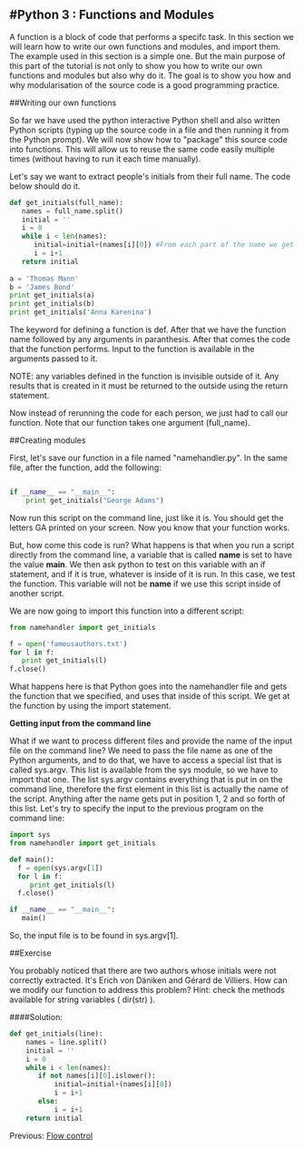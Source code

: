 
#Python 3 : Functions and Modules
-----------------------

A function is a block of code that performs a specifc task. In this section we
will learn how to write our own functions and modules, and import them. The example 
used in this section is a simple one. But the main purpose of this part of 
the tutorial is not only to show you how to write our own functions and modules 
but also why do it. The goal is to show you how and why modularisation of the source code is a good programming practice.

##Writing our own functions

So far we have used the python interactive Python shell and also written Python scripts (typing up the source code in a file and then running it from the Python prompt). We will now show how to "package" this source code into functions. This will allow us to reuse the same code easily multiple times (without having to run it each time manually).

Let's say we want to extract people's initials from their full name. The code below should do it.

```python
def get_initials(full_name):
   names = full_name.split() 
   initial = ''
   i = 0
   while i < len(names):
      initial=initial+(names[i][0]) #From each part of the name we get the first letter
      i = i+1
   return initial
   
a = 'Thomas Mann'
b = 'James Bond'
print get_initials(a)
print get_initials(b)
print get_initials('Anna Karenina')
```

The keyword for defining a function is def. After that we have the function name followed by any arguments in paranthesis. After that comes
the code that the function performs. Input to the function is available in the arguments passed to it.

NOTE: any variables defined in the function is invisible outside of it. Any results that is created in it must be returned to the outside
using the return statement.

Now instead of rerunning the code for each person, we just had to call our function. Note that our function takes one argument (full_name). 

##Creating modules

First, let's save our function in a file named "namehandler.py". In the same file, after the function, add the following:

```python

if __name__ == "__main__":
    print get_initials("George Adams")
```

Now run this script on the command line, just like it is. You should get the letters GA printed on your screen. Now you know that your function works.

But, how come this code is run?  What happens is that when you run a script directly
from the command line, a variable that is called __name__ is set to have the value __main__. We then ask python
to test on this variable with an if statement, and if it is true, whatever is inside of it is run. In this case, we test the function. This variable
will not be __name__ if we use this script inside of another script.

We are now going to import this function into a different script:

```python
from namehandler import get_initials

f = open('famousauthors.txt')
for l in f:
   print get_initials(l)
f.close()
```

What happens here is that Python goes into the namehandler file and gets the function that we specified, and uses that inside of this script. We get at the function by using the import statement. 

**Getting input from the command line**

What if we want to process different files and provide the name of the input file on the command line? We need to pass the file name as one of the Python arguments, and to do that, we have to access a special list that is called sys.argv. This list is available from the sys module, so we have to import that one. The list sys.argv contains everything that is put in on the command line, therefore the first element in this list is actually the name of the script. Anything after the name gets put in position 1, 2 and so forth of this list. Let's try to specify the input to the previous program on the command line:

```python
import sys
from namehandler import get_initials

def main():
  f = open(sys.argv[1])
  for l in f:
     print get_initials(l)
  f.close()

if __name__ == "__main__":
   main()
```

So, the input file is to be found in sys.argv[1]. 


##Exercise

You probably noticed that there are two authors whose initials were not correctly extracted. It's Erich von Däniken and Gérard de Villiers. How can we modify our function to address this problem? Hint: check the methods available for string variables ( dir(str) ).


####Solution:

```python
def get_initials(line):
    names = line.split()
    initial = ''
    i = 0
    while i < len(names):
       if not names[i][0].islower():
           initial=initial+(names[i][0])
           i = i+1
       else:
           i = i+1
    return initial
```

Previous: [Flow control](2_Flow_Control.md)
